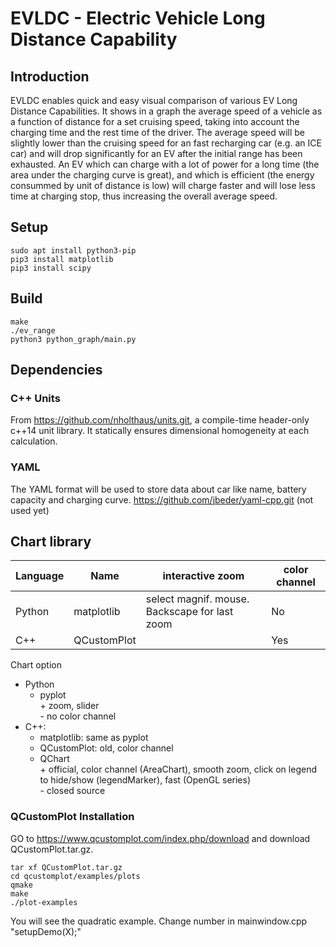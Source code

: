 # EVLDC - Electric Vehicle Long Distance Capability

## Introduction
EVLDC enables quick and easy visual comparison of various EV Long Distance Capabilities.
It shows in a graph the average speed of a vehicle as a function of distance for a set cruising speed, taking into account the charging time and the rest time of the driver.
The average speed will be slightly lower than the cruising speed for an fast recharging car (e.g. an ICE car) and will drop significantly for an EV after the initial range has been exhausted.
An EV which can charge with a lot of power for a long time (the area under the charging curve is great), and which is efficient (the energy consummed by unit of distance is low) will charge faster and will lose less time at charging stop, thus increasing the overall average speed.

## Setup
```
sudo apt install python3-pip
pip3 install matplotlib
pip3 install scipy
```
## Build
```
make
./ev_range
python3 python_graph/main.py
```

## Dependencies
### C++ Units
From https://github.com/nholthaus/units.git, a compile-time header-only c++14 unit library. It statically ensures dimensional homogeneity at each calculation.

### YAML
The YAML format will be used to store data about car like name, battery capacity and charging curve.
https://github.com/jbeder/yaml-cpp.git (not used yet)

## Chart library

| Language | Name        | interactive zoom                              | color channel |
| -------- | ----------  | --------------------------------------------- | ------------- |
| Python   | matplotlib  | select magnif. mouse. Backscape for last zoom | No            |
| C++      | QCustomPlot |                                               | Yes           |

Chart option

  * Python
      * pyplot  
           \+ zoom, slider  
           \- no color channel
  * C++:
      * matplotlib: same as pyplot
      * QCustomPlot: old, color channel
      * QChart  
          \+ official, color channel (AreaChart), smooth zoom, click on legend to hide/show (legendMarker), fast (OpenGL series)  
          \- closed source


### QCustomPlot Installation  
  GO to https://www.qcustomplot.com/index.php/download and download QCustomPlot.tar.gz.
```
tar xf QCustomPlot.tar.gz
cd qcustomplot/examples/plots
qmake
make
./plot-examples
```
  You will see the quadratic example.
  Change number in mainwindow.cpp "setupDemo(X);"

